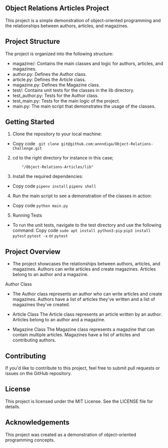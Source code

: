 ## Object Relations Articles Project

This project is a simple demonstration of object-oriented programming and the relationships between authors, articles, and magazines.

## Project Structure

The project is organized into the following structure:

- magazine/: Contains the main classes and logic for authors, articles, and magazines.
- author.py: Defines the Author class.
- article.py: Defines the Article class.
- magazine.py: Defines the Magazine class.
- test/: Contains unit tests for the classes in the lib directory.
- test_author.py: Tests for the Author class.
- test_main.py: Tests for the main logic of the project.
- main.py: The main script that demonstrates the usage of the classes.

## Getting Started

1. Clone the repository to your local machine:
- Copy code
           ` git clone git@github.com:annndiga/Object-Relations-Challenge.git`

2. cd  to the right directory for instance in this case;
          
           "/Object-Relations-Articles/lib"

3. Install the required dependencies:
- Copy code
            `pipenv install`
            `pipenv shell`

4. Run the main script to see a demonstration of the classes in action:
- Copy code
            `python main.py`

5. Running Tests
- To run the unit tests, navigate to the test directory and use the following command:
Copy code
            `sudo apt install python3-pip` 
            `pip3 install pytest`
            `pytest -x` or `pytest` 

## Project Overview

- The project showcases the relationships between authors, articles, and magazines. Authors can write articles and create magazines. Articles belong to an author and a magazine.

Author Class
- The Author class represents an author who can write articles and create magazines. Authors have a list of articles they've written and a list of magazines they've created.

- Article Class
The Article class represents an article written by an author. Articles belong to an author and a magazine.

- Magazine Class
The Magazine class represents a magazine that can contain multiple articles. Magazines have a list of articles and contributing authors.

## Contributing

If you'd like to contribute to this project, feel free to submit pull requests or issues on the GitHub repository.

## License
This project is licensed under the MIT License. See the LICENSE file for details.

## Acknowledgements
This project was created as a demonstration of object-oriented programming concepts.

